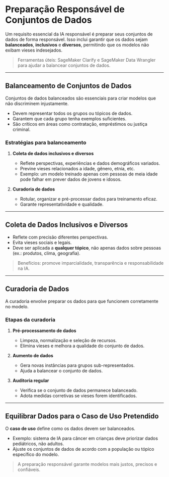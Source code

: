 # Preparação Responsável de Conjuntos de Dados

Um requisito essencial da IA responsável é preparar seus conjuntos de dados de forma responsável. Isso inclui garantir que os dados sejam **balanceados**, **inclusivos** e **diversos**, permitindo que os modelos não exibam vieses indesejados.

> Ferramentas úteis: SageMaker Clarify e SageMaker Data Wrangler para ajudar a balancear conjuntos de dados.

---

## Balanceamento de Conjuntos de Dados

Conjuntos de dados balanceados são essenciais para criar modelos que não discriminem injustamente.

- Devem representar todos os grupos ou tópicos de dados.
- Garantem que cada grupo tenha exemplos suficientes.
- São críticos em áreas como contratação, empréstimos ou justiça criminal.

### Estratégias para balanceamento

1. **Coleta de dados inclusivos e diversos**
   - Reflete perspectivas, experiências e dados demográficos variados.
   - Previne vieses relacionados a idade, gênero, etnia, etc.
   - Exemplo: um modelo treinado apenas com pessoas de meia idade pode falhar em prever dados de jovens e idosos.

2. **Curadoria de dados**
   - Rotular, organizar e pré-processar dados para treinamento eficaz.
   - Garante representatividade e qualidade.

---

## Coleta de Dados Inclusivos e Diversos

- Reflete com precisão diferentes perspectivas.
- Evita vieses sociais e legais.
- Deve ser aplicada a **qualquer tópico**, não apenas dados sobre pessoas (ex.: produtos, clima, geografia).

> Benefícios: promove imparcialidade, transparência e responsabilidade na IA.

---

## Curadoria de Dados

A curadoria envolve preparar os dados para que funcionem corretamente no modelo.

### Etapas da curadoria

1. **Pré-processamento de dados**
   - Limpeza, normalização e seleção de recursos.
   - Elimina vieses e melhora a qualidade do conjunto de dados.

2. **Aumento de dados**
   - Gera novas instâncias para grupos sub-representados.
   - Ajuda a balancear o conjunto de dados.

3. **Auditoria regular**
   - Verifica se o conjunto de dados permanece balanceado.
   - Adota medidas corretivas se vieses forem identificados.

---

## Equilibrar Dados para o Caso de Uso Pretendido

O **caso de uso** define como os dados devem ser balanceados.

- Exemplo: sistema de IA para câncer em crianças deve priorizar dados pediátricos, não adultos.
- Ajuste os conjuntos de dados de acordo com a população ou tópico específico do modelo.

> A preparação responsável garante modelos mais justos, precisos e confiáveis.
